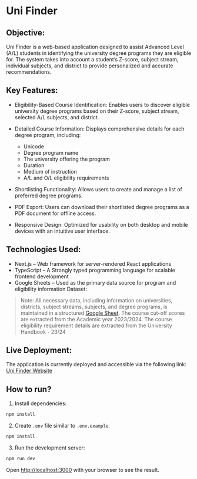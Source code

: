 # Uni Finder

## Objective:


Uni Finder is a web-based application designed to assist Advanced Level (A/L) students in identifying the university degree programs they are eligible for. The system takes into account a student’s Z-score, subject stream, individual subjects, and district to provide personalized and accurate recommendations.

## Key Features:

- Eligibility-Based Course Identification: Enables users to discover eligible university degree programs based on their Z-score, subject stream, selected A/L subjects, and district.

- Detailed Course Information: Displays comprehensive details for each degree program, including:
  - Unicode
  - Degree program name
  - The university offering the program
  - Duration
  - Medium of instruction
  - A/L and O/L eligibility requirements

- Shortlisting Functionality: Allows users to create and manage a list of preferred degree programs.

- PDF Export: Users can download their shortlisted degree programs as a PDF document for offline access.

- Responsive Design: Optimized for usability on both desktop and mobile devices with an intuitive user interface.

## Technologies Used:

- Next.js – Web framework for server-rendered React applications
- TypeScript – A Strongly typed programming language for scalable frontend development
- Google Sheets – Used as the primary data source for program and eligibility information
Dataset:

> Note: All necessary data, including information on universities, districts, subject streams, subjects, and degree programs, is maintained in a structured [Google Sheet](https://docs.google.com/spreadsheets/d/11593XtsICvhF_yDD58mpxyheNGMQVdEcHld8oVVjrrw/edit?usp=drive_web&ouid=101553164679422943030). The course cut-off scores are extracted from the Academic year 2023/2024. The course eligibility requirement details are extracted from the University Handbook - 23/24

## Live Deployment:

The application is currently deployed and accessible via the following link: [Uni Finder Website](https://uni-finder-chi.vercel.app/)

## How to run?

1. Install dependencies:

```bash
npm install
```

2. Create `.env` file similar to `.env.example`.

```bash
npm install
```

3. Run the development server:

```bash
npm run dev
```

Open [http://localhost:3000](http://localhost:3000) with your browser to see the result.
